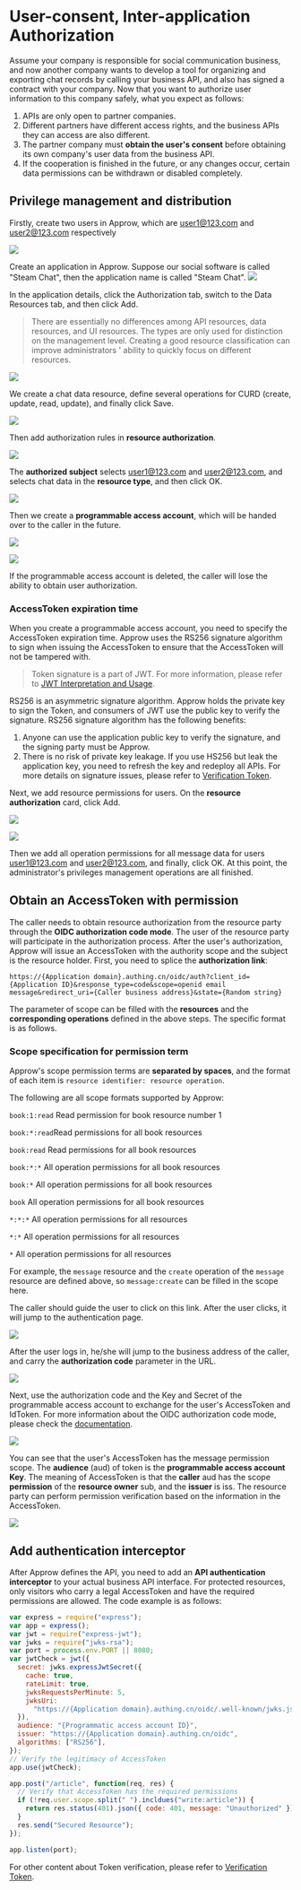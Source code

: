 # User-consent, Inter-application Authorization

<LastUpdated/>

Assume your company is responsible for social communication business, and now another company wants to develop a tool for organizing and exporting chat records by calling your business API, and also has signed a contract with your company. Now that you want to authorize user information to this company safely, what you expect as follows:

1. APIs are only open to partner companies.
2. Different partners have different access rights, and the business APIs they can access are also different.
3. The partner company must **obtain the user's consent** before obtaining its own company's user data from the business API.
4. If the cooperation is finished in the future, or any changes occur, certain data permissions can be withdrawn or disabled completely.

## Privilege management and distribution

Firstly, create two users in Approw, which are user1@123.com and user2@123.com respectively

![](~@imagesEnUs/guides/authorization/create-user-1.png)

Create an application in Approw. Suppose our social software is called "Steam Chat", then the application name is called "Steam Chat".
![](~@imagesEnUs/guides/authorization/create-app.png)

In the application details, click the Authorization tab, switch to the Data Resources tab, and then click Add.

> There are essentially no differences among API resources, data resources, and UI resources. The types are only used for distinction on the management level. Creating a good resource classification can improve administrators ' ability to quickly focus on different resources.

![](~@imagesEnUs/guides/authorization/add-resource.png)

We create a chat data resource, define several operations for CURD (create, update, read, update), and finally click Save.

![](~@imagesEnUs/guides/authorization/add-resource-action.png)

Then add authorization rules in **resource authorization**.

![](~@imagesEnUs/guides/authorization/create-acl-1.png)

The **authorized subject** selects user1@123.com and user2@123.com, and selects chat data in the **resource type**, and then click OK.

![](~@imagesEnUs/guides/authorization/create-acl-2.png)

Then we create a **programmable access account**, which will be handed over to the caller in the future.

![](~@imagesEnUs/guides/authorization/create-programmatic-account-1.png)

![](~@imagesEnUs/guides/authorization/create-programmatic-account-2.png)

If the programmable access account is deleted, the caller will lose the ability to obtain user authorization.

### AccessToken expiration time

When you create a programmable access account, you need to specify the AccessToken expiration time. Approw uses the RS256 signature algorithm to sign when issuing the AccessToken to ensure that the AccessToken will not be tampered with.

> Token signature is a part of JWT. For more information, please refer to [JWT Interpretation and Usage](/concepts/jwt-token.md).

RS256 is an asymmetric signature algorithm. Approw holds the private key to sign the Token, and consumers of JWT use the public key to verify the signature. RS256 signature algorithm has the following benefits:

1. Anyone can use the application public key to verify the signature, and the signing party must be Approw.
2. There is no risk of private key leakage. If you use HS256 but leak the application key, you need to refresh the key and redeploy all APIs. For more details on signature issues, please refer to [Verification Token](/guides/faqs/how-to-validate-user-token.md).

Next, we add resource permissions for users. On the **resource authorization** card, click Add.

![](~@imagesEnUs/guides/authorization/user-consent-authz-1.png)

![](~@imagesEnUs/guides/authorization/user-consent-authz-2.png)

Then we add all operation permissions for all message data for users user1@123.com and user2@123.com, and finally, click OK.
At this point, the administrator's privileges management operations are all finished.

## Obtain an AccessToken with permission

The caller needs to obtain resource authorization from the resource party through the **OIDC authorization code mode**. The user of the resource party will participate in the authorization process. After the user's authorization, Approw will issue an AccessToken with the authority scope and the subject is the resource holder. First, you need to splice the **authorization link**:

```http
https://{Application domain}.authing.cn/oidc/auth?client_id={Application ID}&response_type=code&scope=openid email message&redirect_uri={Caller business address}&state={Random string}
```

The parameter of scope can be filled with the **resources** and the **corresponding operations** defined in the above steps. The specific format is as follows.

### Scope specification for permission term

Approw's scope permission terms are **separated by spaces**, and the format of each item is `resource identifier: resource operation`.

The following are all scope formats supported by Approw:

`book:1:read` Read permission for book resource number 1

`book:*:read`Read permissions for all book resources

`book:read` Read permissions for all book resources

`book:*:*` All operation permissions for all book resources

`book:*` All operation permissions for all book resources

`book` All operation permissions for all book resources

`*:*:*` All operation permissions for all resources

`*:*` All operation permissions for all resources

`*` All operation permissions for all resources

For example, the `message` resource and the `create` operation of the `message` resource are defined above, so `message:create` can be filled in the scope here.

The caller should guide the user to click on this link. After the user clicks, it will jump to the authentication page.

![](~@imagesEnUs/guides/authorization/user-consent-authz-3.png)

After the user logs in, he/she will jump to the business address of the caller, and carry the **authorization code** parameter in the URL.

![](~@imagesEnUs/guides/authorization/user-consent-authz-4.png)

Next, use the authorization code and the Key and Secret of the programmable access account to exchange for the user's AccessToken and IdToken. For more information about the OIDC authorization code mode, please check the [documentation](/authentication/oidc/oidc-authorization.md#使用授权码模式-authorization-code-flow).

![](~@imagesEnUs/guides/authorization/user-consent-authz-5.png)

You can see that the user's AccessToken has the message permission scope. The **audience** (aud) of token is the **programmable access account Key**. The meaning of AccessToken is that the **caller** aud has the scope **permission** of the **resource owner** sub, and the **issuer** is iss. The resource party can perform permission verification based on the information in the AccessToken.

![](~@imagesEnUs/guides/authorization/user-consent-authz-6.png)

## Add authentication interceptor

After Approw defines the API, you need to add an **API authentication interceptor** to your actual business API interface. For protected resources, only visitors who carry a legal AccessToken and have the required permissions are allowed. The code example is as follows:

```javascript
var express = require("express");
var app = express();
var jwt = require("express-jwt");
var jwks = require("jwks-rsa");
var port = process.env.PORT || 8080;
var jwtCheck = jwt({
  secret: jwks.expressJwtSecret({
    cache: true,
    rateLimit: true,
    jwksRequestsPerMinute: 5,
    jwksUri:
      "https://{Application domain}.authing.cn/oidc/.well-known/jwks.json",
  }),
  audience: "{Programmatic access account ID}",
  issuer: "https://{Application domain}.authing.cn/oidc",
  algorithms: ["RS256"],
});
// Verify the legitimacy of AccessToken
app.use(jwtCheck);

app.post("/article", function(req, res) {
  // Verify that AccessToken has the required permissions
  if (!req.user.scope.split(" ").incldues("write:article")) {
    return res.status(401).json({ code: 401, message: "Unauthorized" });
  }
  res.send("Secured Resource");
});

app.listen(port);
```

For other content about Token verification, please refer to [Verification Token](/guides/faqs/how-to-validate-user-token.md).
